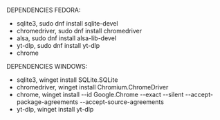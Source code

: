 DEPENDENCIES FEDORA:</br>
- sqlite3, sudo dnf install sqlite-devel
- chromedriver, sudo dnf install chromedriver
- alsa, sudo dnf install alsa-lib-devel
- yt-dlp, sudo dnf install yt-dlp
- chrome

DEPENDENCIES WINDOWS:</br>
- sqlite3, winget install SQLite.SQLite
- chromedriver, winget install Chromium.ChromeDriver
- chrome, winget install --id Google.Chrome --exact --silent --accept-package-agreements --accept-source-agreements
- yt-dlp, winget install yt-dlp

